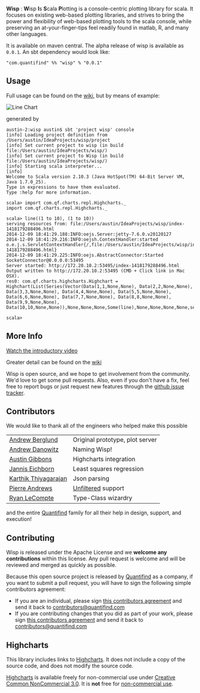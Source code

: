 **Wisp** : **W**isp **I**s **S**cala **P**lotting is a console-centric plotting library for scala.
It focuses on existing web-based plotting libraries, and strives to bring the power and flexibility of web-based plotting
tools to the scala console, while preserving an at-your-finger-tips feel readily found in matlab, R, and many other languages.

<!---[![Build Status](https://travis-ci.org/quantifind/Wisp.svg?branch=master)](https://travis-ci.org/quantifind/Wisp)--->
<!---TODO: coverage--->

<!---Todo: logo--->

It is available on maven central. The alpha release of wisp is available as `0.0.1`. An sbt dependency would look like:

    "com.quantifind" %% "wisp" % "0.0.1"

<!---Todo: Integration with 3-rd party libraries: Highcharts, vega, etc. etc.?--->

## Usage

Full usage can be found on the [wiki](https://github.com/quantifind/wisp/wiki), but by means of example:

![Line Chart](https://github.com/quantifind/wisp/blob/master/images/line.png)

generated by

```
austin-2:wisp austin$ sbt 'project wisp' console
[info] Loading project definition from /Users/austin/IdeaProjects/wisp/project
[info] Set current project to wisp (in build file:/Users/austin/IdeaProjects/wisp/)
[info] Set current project to Wisp (in build file:/Users/austin/IdeaProjects/wisp/)
[info] Starting scala interpreter...
[info]
Welcome to Scala version 2.10.3 (Java HotSpot(TM) 64-Bit Server VM, Java 1.7.0_25).
Type in expressions to have them evaluated.
Type :help for more information.

scala> import com.qf.charts.repl.Highcharts._
import com.qf.charts.repl.Highcharts._

scala> line((1 to 10), (1 to 10))
serving resources from: file:/Users/austin/IdeaProjects/wisp/index-1418179288496.html
2014-12-09 18:41:29.188:INFO:oejs.Server:jetty-7.6.0.v20120127
2014-12-09 18:41:29.216:INFO:oejsh.ContextHandler:started o.e.j.s.ServletContextHandler{/,file:/Users/austin/IdeaProjects/wisp/index-1418179288496.html}
2014-12-09 18:41:29.225:INFO:oejs.AbstractConnector:Started SocketConnector@0.0.0.0:53495
Server started: http://172.20.10.2:53495/index-1418179288496.html
Output written to http://172.20.10.2:53495 (CMD + Click link in Mac OSX).
res0: com.qf.charts.highcharts.Highchart = Highchart(List(Series(Vector(Data(1,1,None,None), Data(2,2,None,None), Data(3,3,None,None), Data(4,4,None,None), Data(5,5,None,None), Data(6,6,None,None), Data(7,7,None,None), Data(8,8,None,None), Data(9,9,None,None), Data(10,10,None,None)),None,None,None,Some(line),None,None,None,None,series)),Some(Title(,None,None,None,None,None,None,None,title)),None,None,Some(Credits(None,,None,None,)),Some(Exporting(chart,None,None,None,None,None,None)),Some(Legend(None,None,None,Some(false),None,None,None,None,None,None,None,None,None,None,None,None,None,None,None,None,None)),None,true,None,None,Some([Lcom.qf.charts.highcharts.Axis;@40dc66ae))

scala>
```

<!---
## Builtin Help

Todo: repl help ? Reflect method names?
--->

## More Info

[Watch the introductory video](https://www.youtube.com/watch?v=LZH9rCEP-6w)

Greater detail can be found on the [wiki](https://github.com/quantifind/wisp/wiki)

Wisp is open source, and we hope to get involvement from the community.  We'd love to get some pull requests.  Also, even if you don't
have a fix, feel free to report bugs or just request new features through the [github issue tracker](https://github.com/quantifind/wisp/issues?state=open).

## Contributors

We would like to thank all of the engineers who helped make this possible

<table border="0">
  <tr>
    <td><a href=https://github.com/ajberglund >Andrew Berglund</a></td>
    <td>Original prototype, plot server</td>
  </tr>
    <tr>
    <td><a href=http://www.ee.calpoly.edu/faculty/adanowit/ >Andrew Danowitz</a></td>
    <td>Naming Wisp!</td>
  </tr>
    <tr>
    <td><a href=https://github.com/AustinBGibbons >Austin Gibbons</a></td>
    <td>Highcharts integration</td>
  </tr>
    <tr>
    <td><a href=https://github.com/dadarakt >Jannis Eichborn</a></td>
    <td>Least squares regression</td>
  </tr>
    <tr>
    <td><a href=https://github.com/kthn >Karthik Thiyagarajan</a></td>
    <td>Json parsing</td>
  </tr>
    <tr>
    <td><a href=https://github.com/Mortimerp9 >Pierre Andrews</a></td>
    <td><a href=http://unfiltered.databinder.net/Unfiltered.html >Unfiltered</a> support</td>
  </tr>
    <tr>
    <td><a href=https://github.com/ryanlecompte >Ryan LeCompte</a></td>
    <td>Type-Class wizardry</td>
  </tr>
</table>

and the entire [Quantifind](http://quantifind.com/) family for all their help in design, support, and execution!

## Contributing

Wisp is released under the Apache License and we **welcome any contributions** within this license. Any pull request is welcome and will be reviewed and merged as quickly as possible.

Because this open source project is released by [Quantifind](http://www.quantifind.com) as a company, if you want to submit a pull request, you will have to sign the following simple contributors agreement:
- If you are an individual, please sign [this contributors agreement](https://docs.google.com/a/quantifind.com/document/d/1RS7qEjq3cCmJ1665UhoCMK8541Ms7KyU3kVFoO4CR_I/) and send it back to contributors@quantifind.com
- If you are contributing changes that you did as part of your work, please sign [this contributors agreement](https://docs.google.com/a/quantifind.com/document/d/1kNwLT4qG3G0Ct2mEuNdBGmKDYuApN1CpQtZF8TSVTjE/) and send it back to contributors@quantifind.com

## Highcharts

This library includes links to [Highcharts](http://www.highcharts.com/). It does not include a copy of the source code, and does not modify the source code.

[Highcharts](http://www.highcharts.com/) is available freely for non-commercial use under [Creative Common NonCommercial 3.0](http://creativecommons.org/licenses/by-nc/3.0/). It is **not** free for [non-commercial use](http://shop.highsoft.com/faq/non-commercial#what-is-non-commercial). 
